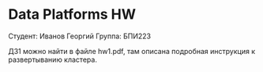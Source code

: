 # Data Platforms HW 
Студент: Иванов Георгий 
Группа: БПИ223

ДЗ1 можно найти в файле hw1.pdf, там описана подробная инструкция к развертыванию кластера. 
